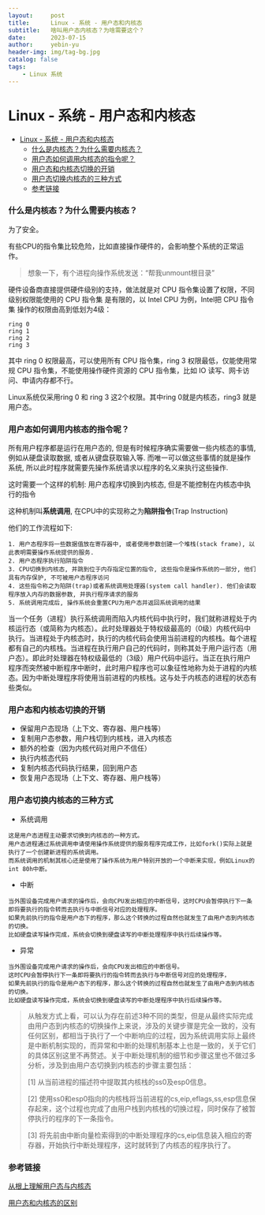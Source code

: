 ```yaml
---
layout:     post
title:      Linux - 系统 - 用户态和内核态
subtitle:   啥叫用户态内核态？为啥需要这个？
date:       2023-07-15
author:     yebin-yu
header-img: img/tag-bg.jpg
catalog: false
tags:
    - Linux 系统
---
```


# Linux - 系统 - 用户态和内核态

- [Linux - 系统 - 用户态和内核态](#linux---系统---用户态和内核态)
    - [什么是内核态？为什么需要内核态？](#什么是内核态为什么需要内核态)
    - [用户态如何调用内核态的指令呢？](#用户态如何调用内核态的指令呢)
    - [用户态和内核态切换的开销](#用户态和内核态切换的开销)
    - [用户态切换内核态的三种方式](#用户态切换内核态的三种方式)
    - [参考链接](#参考链接)

### 什么是内核态？为什么需要内核态？

为了安全。

有些CPU的指令集比较危险，比如直接操作硬件的，会影响整个系统的正常运作。

> 想象一下，有个进程向操作系统发送：“帮我unmount根目录”

硬件设备商直接提供硬件级别的支持，做法就是对 CPU 指令集设置了权限，不同级别权限能使用的 CPU 指令集 是有限的，以 Intel CPU 为例，Intel把 CPU 指令集 操作的权限由高到低划为4级：

```
ring 0
ring 1
ring 2
ring 3
```

其中 ring 0 权限最高，可以使用所有 CPU 指令集，ring 3 权限最低，仅能使用常规 CPU 指令集，不能使用操作硬件资源的 CPU 指令集，比如 IO 读写、网卡访问、申请内存都不行。

Linux系统仅采用ring 0 和 ring 3 这2个权限。其中ring 0就是内核态，ring3 就是用户态。



### 用户态如何调用内核态的指令呢？

所有用户程序都是运行在用户态的, 但是有时候程序确实需要做一些内核态的事情, 例如从硬盘读取数据, 或者从键盘获取输入等. 而唯一可以做这些事情的就是操作系统, 所以此时程序就需要先操作系统请求以程序的名义来执行这些操作.

这时需要一个这样的机制: 用户态程序切换到内核态, 但是不能控制在内核态中执行的指令

这种机制叫**系统调用**, 在CPU中的实现称之为**陷阱指令**(Trap Instruction)

他们的工作流程如下:

```
1. 用户态程序将一些数据值放在寄存器中, 或者使用参数创建一个堆栈(stack frame), 以此表明需要操作系统提供的服务.
2. 用户态程序执行陷阱指令
3. CPU切换到内核态, 并跳到位于内存指定位置的指令, 这些指令是操作系统的一部分, 他们具有内存保护, 不可被用户态程序访问
4. 这些指令称之为陷阱(trap)或者系统调用处理器(system call handler). 他们会读取程序放入内存的数据参数, 并执行程序请求的服务
5. 系统调用完成后, 操作系统会重置CPU为用户态并返回系统调用的结果
```

当一个任务（进程）执行系统调用而陷入内核代码中执行时，我们就称进程处于内核运行态（或简称为内核态）。此时处理器处于特权级最高的（0级）内核代码中执行。当进程处于内核态时，执行的内核代码会使用当前进程的内核栈。每个进程都有自己的内核栈。当进程在执行用户自己的代码时，则称其处于用户运行态（用户态）。即此时处理器在特权级最低的（3级）用户代码中运行。当正在执行用户程序而突然被中断程序中断时，此时用户程序也可以象征性地称为处于进程的内核态。因为中断处理程序将使用当前进程的内核栈。这与处于内核态的进程的状态有些类似。 



### 用户态和内核态切换的开销

- 保留用户态现场（上下文、寄存器、用户栈等）
- 复制用户态参数，用户栈切到内核栈，进入内核态
- 额外的检查（因为内核代码对用户不信任）
- 执行内核态代码
- 复制内核态代码执行结果，回到用户态
- 恢复用户态现场（上下文、寄存器、用户栈等）



### 用户态切换内核态的三种方式

- 系统调用

```
这是用户态进程主动要求切换到内核态的一种方式。
用户态进程通过系统调用申请使用操作系统提供的服务程序完成工作，比如fork()实际上就是执行了一个创建新进程的系统调用。
而系统调用的机制其核心还是使用了操作系统为用户特别开放的一个中断来实现，例如Linux的int 80h中断。
```

- 中断

```
当外围设备完成用户请求的操作后，会向CPU发出相应的中断信号，这时CPU会暂停执行下一条即将要执行的指令转而去执行与中断信号对应的处理程序。
如果先前执行的指令是用户态下的程序，那么这个转换的过程自然也就发生了由用户态到内核态的切换。
比如硬盘读写操作完成，系统会切换到硬盘读写的中断处理程序中执行后续操作等。
```

- 异常

```
当外围设备完成用户请求的操作后，会向CPU发出相应的中断信号。
这时CPU会暂停执行下一条即将要执行的指令转而去执行与中断信号对应的处理程序，
如果先前执行的指令是用户态下的程序，那么这个转换的过程自然也就发生了由用户态到内核态的切换。
比如硬盘读写操作完成，系统会切换到硬盘读写的中断处理程序中执行后续操作等。
```

> 从触发方式上看，可以认为存在前述3种不同的类型，但是从最终实际完成由用户态到内核态的切换操作上来说，涉及的关键步骤是完全一致的，没有任何区别，都相当于执行了一个中断响应的过程，因为系统调用实际上最终是中断机制实现的，而异常和中断的处理机制基本上也是一致的，关于它们的具体区别这里不再赘述。关于中断处理机制的细节和步骤这里也不做过多分析，涉及到由用户态切换到内核态的步骤主要包括：
>
> [1] 从当前进程的描述符中提取其内核栈的ss0及esp0信息。
>
> [2] 使用ss0和esp0指向的内核栈将当前进程的cs,eip,eflags,ss,esp信息保存起来，这个过程也完成了由用户栈到内核栈的切换过程，同时保存了被暂停执行的程序的下一条指令。
>
> [3] 将先前由中断向量检索得到的中断处理程序的cs,eip信息装入相应的寄存器，开始执行中断处理程序，这时就转到了内核态的程序执行了。



### 参考链接

[从根上理解用户态与内核态](https://juejin.cn/post/6923863670132850701)

[用户态和内核态的区别](https://blog.csdn.net/youngyoungla/article/details/53106671)
